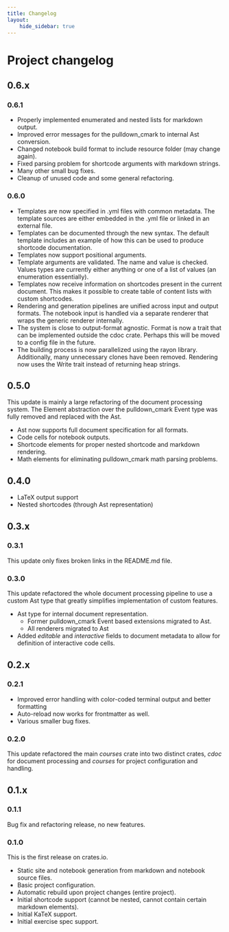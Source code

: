```yaml
---
title: Changelog
layout:
    hide_sidebar: true
---
```


# Project changelog

## 0.6.x

### 0.6.1
- Properly implemented enumerated and nested lists for markdown output.
- Improved error messages for the pulldown_cmark to internal Ast conversion.
- Changed notebook build format to include resource folder (may change again).
- Fixed parsing problem for shortcode arguments with markdown strings.
- Many other small bug fixes.
- Cleanup of unused code and some general refactoring.

### 0.6.0
- Templates are now specified in .yml files with common metadata. The template sources are either embedded in the .yml file or linked in an external file.
- Templates can be documented through the new syntax. The default template includes an example of how this can be used to produce shortcode documentation.
- Templates now support positional arguments.
- Template arguments are validated. The name and value is checked. Values types are currently either anything or one of a list of values (an enumeration essentially).
- Templates now receive information on shortcodes present in the current document. This makes it possible to create table of content lists with custom shortcodes.
- Rendering and generation pipelines are unified across input and output formats. The notebook input is handled via a separate renderer that wraps the generic renderer internally.
- The system is close to output-format agnostic. Format is now a trait that can be implemented outside the cdoc crate. Perhaps this will be moved to a config file in the future.
- The building process is now parallelized using the rayon library. Additionally, many unnecessary clones have been removed. Rendering now uses the Write trait instead of returning heap strings.

## 0.5.0
This update is mainly a large refactoring of the document processing system. The Element abstraction over the pulldown_cmark 
Event type was fully removed and replaced with the Ast.

- Ast now supports full document specification for all formats.
- Code cells for notebook outputs.
- Shortcode elements for proper nested shortcode and markdown rendering.
- Math elements for eliminating pulldown_cmark math parsing problems.

## 0.4.0

- LaTeX output support
- Nested shortcodes (through Ast representation)

## 0.3.x

### 0.3.1
This update only fixes broken links in the README.md file.


### 0.3.0
This update refactored the whole document processing pipeline to use a custom Ast type that greatly simplifies implementation of custom features.

- Ast type for internal document representation.
  - Former pulldown_cmark Event based extensions migrated to Ast.
  - All renderers migrated to Ast
- Added *editable* and *interactive* fields to document metadata to allow for definition of interactive code cells.

## 0.2.x

### 0.2.1
- Improved error handling with color-coded terminal output and better formatting
- Auto-reload now works for frontmatter as well.
- Various smaller bug fixes.

### 0.2.0
This update refactored the main *courses* crate into two distinct crates, *cdoc* for document processing and *courses* for project configuration and handling.

## 0.1.x

### 0.1.1
Bug fix and refactoring release, no new features.

### 0.1.0
This is the first release on crates.io.

- Static site and notebook generation from markdown and notebook source files.
- Basic project configuration.
- Automatic rebuild upon project changes (entire project).
- Initial shortcode support (cannot be nested, cannot contain certain markdown elements).
- Initial KaTeX support.
- Initial exercise spec support.